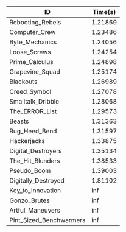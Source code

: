 |ID|Time(s)|
|-|-|
|Rebooting_Rebels|1.21869|
|Computer_Crew|1.23486|
|Byte_Mechanics|1.24056|
|Loose_Screws|1.24254|
|Prime_Calculus|1.24898|
|Grapevine_Squad|1.25174|
|Blackouts|1.26989|
|Creed_Symbol|1.27078|
|Smalltalk_Dribble|1.28068|
|The_ERROR_List|1.29573|
|Beasts|1.31363|
|Rug_Heed_Bend|1.31597|
|Hackerjacks|1.33875|
|Digital_Destroyers|1.35134|
|The_Hit_Blunders|1.38533|
|Pseudo_Boom|1.39003|
|Digitally_Destroyed|1.81102|
|Key_to_Innovation|inf|
|Gonzo_Brutes|inf|
|Artful_Maneuvers|inf|
|Pint_Sized_Benchwarmers|inf|
